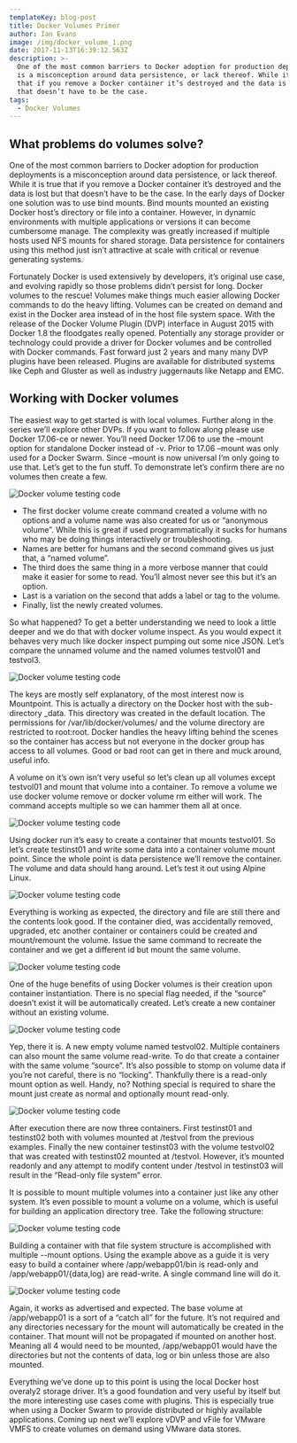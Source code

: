 ```yaml
---
templateKey: blog-post
title: Docker Volumes Primer
author: Ian Evans
image: /img/docker_volume_1.png
date: 2017-11-13T16:39:12.563Z
description: >-
  One of the most common barriers to Docker adoption for production deployments
  is a misconception around data persistence, or lack thereof. While it is true
  that if you remove a Docker container it’s destroyed and the data is lost but
  that doesn’t have to be the case. 
tags:
  - Docker Volumes
---
```

## **What problems do volumes solve?**

One of the most common barriers to Docker adoption for production deployments is a misconception around data persistence, or lack thereof. While it is true that if you remove a Docker container it’s destroyed and the data is lost but that doesn’t have to be the case. In the early days of Docker one solution was to use bind mounts. Bind mounts mounted an existing Docker host’s directory or file into a container. However, in dynamic environments with multiple applications or versions it can become cumbersome manage. The complexity was greatly increased if multiple hosts used NFS mounts for shared storage. Data persistence for containers using this method just isn’t attractive at scale with critical or revenue generating systems.

Fortunately Docker is used extensively by developers, it’s original use case, and evolving rapidly so those problems didn’t persist for long. Docker volumes to the rescue! Volumes make things much easier allowing Docker commands to do the heavy lifting. Volumes can be created on demand and exist in the Docker area instead of in the host file system space. With the release of the Docker Volume Plugin (DVP) interface in August 2015 with Docker 1.8 the floodgates really opened. Potentially any storage provider or technology could provide a driver for Docker volumes and be controlled with Docker commands. Fast forward just 2 years and many many DVP plugins have been released. Plugins are available for distributed systems like Ceph and Gluster as well as industry juggernauts like Netapp and EMC.

## **Working with Docker volumes**

The easiest way to get started is with local volumes. Further along in the series we’ll explore other DVPs. If you want to follow along please use Docker 17.06-ce or newer. You’ll need Docker 17.06 to use the –mount option for standalone Docker instead of -v. Prior to 17.06 –mount was only used for a Docker Swarm. Since –mount is now universal I’m only going to use that. Let’s get to the fun stuff. To demonstrate let’s confirm there are no volumes then create a few.

![Docker volume testing code](/img/docker_volume_1.png)

* The first docker volume create command created a volume with no options and a volume name was also created for us or “anonymous volume”. While this is great if used programmatically it sucks for humans who may be doing things interactively or troubleshooting.
* Names are better for humans and the second command gives us just that, a “named volume”.
* The third does the same thing in a more verbose manner that could make it easier for some to read. You’ll almost never see this but it’s an option.
* Last is a variation on the second that adds a label or tag to the volume.
* Finally, list the newly created volumes.

So what happened? To get a better understanding we need to look a little deeper and we do that with docker volume inspect. As you would expect it behaves very much like docker inspect pumping out some nice JSON. Let’s compare the unnamed volume and the named volumes testvol01 and testvol3.

![Docker volume testing code](/img/docker_volume_2.png)

The keys are mostly self explanatory, of the most interest now is Mountpoint.  This is actually a directory on the Docker host with the sub-directory _data. This directory was created in the default location. The permissions for /var/lib/docker/volumes/ and the volume directory are restricted to root:root. Docker handles the heavy lifting behind the scenes so the container has access but not everyone in the docker group has access to all volumes. Good or bad root can get in there and muck around, useful info.

A volume on it’s own isn’t very useful so let’s clean up all volumes except testvol01 and mount that volume into a container. To remove a volume we use docker volume remove or docker volume rm either will work. The command accepts multiple so we can hammer them all at once.

![Docker volume testing code](/img/docker_3.png)

Using docker run it’s easy to create a container that mounts testvol01.  So let’s create testinst01 and write some data into a container volume mount point. Since the whole point is data persistence we’ll remove the container. The volume and data should hang around. Let’s test it out using Alpine Linux.

![Docker volume testing code](/img/docker_4.png)

Everything is working as expected, the directory and file are still there and the contents look good. If the container died, was accidentally removed, upgraded, etc another container or containers could be created and mount/remount the volume. Issue the same command to recreate the container and we get a different id but mount the same volume.

![Docker volume testing code](/img/docker_5.png)

One of the huge benefits of using Docker volumes is their creation upon container instantiation. There is no special flag needed, if the “source” doesn’t exist it will be automatically created. Let’s create a new container without an existing volume.

![Docker volume testing code](/img/docker_6.png)

Yep, there it is. A new empty volume named testvol02. Multiple containers can also mount the same volume read-write. To do that create a container with the same volume “source”. It’s also possible to stomp on volume data if you’re not careful, there is no “locking”. Thankfully there is a read-only mount option as well. Handy, no? Nothing special is required to share the mount just create as normal and optionally mount read-only.

![Docker volume testing code](/img/docker_7.png)

After execution there are now three containers. First testinst01 and testinst02 both with volumes mounted at /testvol from the previous examples. Finally the new container testinst03 with the volume testvol02 that was created with testinst02 mounted at /testvol. However, it’s mounted readonly and any attempt to modify content under /testvol  in testinst03 will result in the “Read-only file system” error.

It is possible to mount multiple volumes into a container just like any other system. It’s even possible to mount a volume on a volume, which is useful for building an application directory tree. Take the following structure:

![Docker volume testing code](/img/docker_8.png)

Building a container with that file system structure is accomplished with multiple --mount options. Using the example above as a guide it is very easy to build a container where /app/webapp01/bin is read-only and /app/webapp01/{data,log} are read-write. A single command line will do it.

![Docker volume testing code](/img/docker_9.png)

Again, it works as advertised and expected. The base volume at /app/webapp01 is a sort of a “catch all” for the future. It’s not required and any directories necessary for the mount will automatically be created in the container. That mount will not be propagated if mounted on another host. Meaning all 4 would need to be mounted, /app/webapp01 would have the directories but not the contents of data, log or bin unless those are also mounted.

Everything we’ve done up to this point is using the local Docker host overaly2 storage driver. It’s a good foundation and very useful by itself but the more interesting use cases come with plugins. This is especially true when using a Docker Swarm to provide distributed or highly available applications. Coming up next we’ll explore vDVP and vFile for VMware VMFS to create volumes on demand using VMware data stores.
